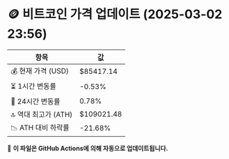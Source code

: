 # 🪙 비트코인 가격 업데이트 (2025-03-02 23:56)

| 항목                | 값 |
|--------------------|----------------|
| 💰 현재 가격 (USD) | $85417.14 |
| ⏳ 1시간 변동률    | -0.53% |
| 📆 24시간 변동률   | 0.78% |
| 🔝 역대 최고가 (ATH) | $109021.48 |
| 📉 ATH 대비 하락률 | -21.68% |

🔄 **이 파일은 GitHub Actions에 의해 자동으로 업데이트됩니다.**
